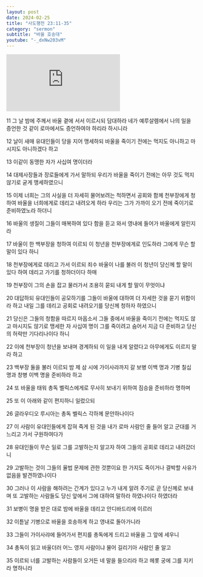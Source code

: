 ```yaml
---
layout: post
date: 2024-02-25
title: "사도행전 23:11-35"
category: "sermon"
subtitle: "바울 호송대"
youtube: "-_dxNw203vM"
---
```


<div class="youtube margin-large">
    <iframe src="https://www.youtube.com/embed/-_dxNw203vM" title="YouTube video player" frameborder="0" allow="accelerometer; autoplay; clipboard-write; encrypted-media; gyroscope; picture-in-picture; web-share" allowfullscreen></iframe>
</div>

11 그 날 밤에 주께서 바울 곁에 서서 이르시되 담대하라 네가 예루살렘에서 나의 일을 증언한 것 같이 로마에서도 증언하여야 하리라 하시니라

12 날이 새매 유대인들이 당을 지어 맹세하되 바울을 죽이기 전에는 먹지도 아니하고 마시지도 아니하겠다 하고

13 이같이 동맹한 자가 사십여 명이더라

14 대제사장들과 장로들에게 가서 말하되 우리가 바울을 죽이기 전에는 아무 것도 먹지 않기로 굳게 맹세하였으니

15 이제 너희는 그의 사실을 더 자세히 물어보려는 척하면서 공회와 함께 천부장에게 청하여 바울을 너희에게로 데리고 내려오게 하라 우리는 그가 가까이 오기 전에 죽이기로 준비하였노라 하더니

16 바울의 생질이 그들이 매복하여 있다 함을 듣고 와서 영내에 들어가 바울에게 알린지라

17 바울이 한 백부장을 청하여 이르되 이 청년을 천부장에게로 인도하라 그에게 무슨 할 말이 있다 하니

18 천부장에게로 데리고 가서 이르되 죄수 바울이 나를 불러 이 청년이 당신께 할 말이 있다 하여 데리고 가기를 청하더이다 하매

19 천부장이 그의 손을 잡고 물러가서 조용히 묻되 내게 할 말이 무엇이냐

20 대답하되 유대인들이 공모하기를 그들이 바울에 대하여 더 자세한 것을 묻기 위함이라 하고 내일 그를 데리고 공회로 내려오기를 당신께 청하자 하였으니

21 당신은 그들의 청함을 따르지 마옵소서 그들 중에서 바울을 죽이기 전에는 먹지도 않고 마시지도 않기로 맹세한 자 사십여 명이 그를 죽이려고 숨어서 지금 다 준비하고 당신의 허락만 기다리나이다 하니

22 이에 천부장이 청년을 보내며 경계하되 이 일을 내게 알렸다고 아무에게도 이르지 말라 하고

23 백부장 둘을 불러 이르되 밤 제 삼 시에 가이사랴까지 갈 보병 이백 명과 기병 칠십 명과 창병 이백 명을 준비하라 하고

24 또 바울을 태워 총독 벨릭스에게로 무사히 보내기 위하여 짐승을 준비하라 명하며

25 또 이 아래와 같이 편지하니 일렀으되

26 글라우디오 루시아는 총독 벨릭스 각하께 문안하나이다

27 이 사람이 유대인들에게 잡혀 죽게 된 것을 내가 로마 사람인 줄 들어 알고 군대를 거느리고 가서 구원하여다가

28 유대인들이 무슨 일로 그를 고발하는지 알고자 하여 그들의 공회로 데리고 내려갔더니

29 고발하는 것이 그들의 율법 문제에 관한 것뿐이요 한 가지도 죽이거나 결박할 사유가 없음을 발견하였나이다

30 그러나 이 사람을 해하려는 간계가 있다고 누가 내게 알려 주기로 곧 당신께로 보내며 또 고발하는 사람들도 당신 앞에서 그에 대하여 말하라 하였나이다 하였더라

31 보병이 명을 받은 대로 밤에 바울을 데리고 안디바드리에 이르러

32 이튿날 기병으로 바울을 호송하게 하고 영내로 돌아가니라

33 그들이 가이사랴에 들어가서 편지를 총독에게 드리고 바울을 그 앞에 세우니

34 총독이 읽고 바울더러 어느 영지 사람이냐 물어 길리기아 사람인 줄 알고

35 이르되 너를 고발하는 사람들이 오거든 네 말을 들으리라 하고 헤롯 궁에 그를 지키라 명하니라